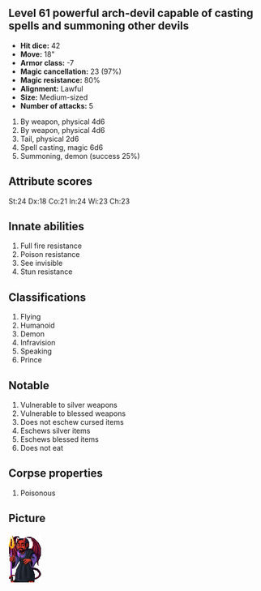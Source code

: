 ## Level 61 powerful arch-devil capable of casting spells and summoning other devils
- **Hit dice:** 42
- **Move:** 18"
- **Armor class:** -7
- **Magic cancellation:** 23 (97%)
- **Magic resistance:** 80%
- **Alignment:** Lawful
- **Size:** Medium-sized
- **Number of attacks:** 5
1. By weapon, physical 4d6
2. By weapon, physical 4d6
3. Tail, physical 2d6
4. Spell casting, magic 6d6
5. Summoning, demon (success 25%)
## Attribute scores
St:24 Dx:18 Co:21 In:24 Wi:23 Ch:23
## Innate abilities
1. Full fire resistance
2. Poison resistance
3. See invisible
4. Stun resistance
## Classifications
1. Flying
2. Humanoid
3. Demon
4. Infravision
5. Speaking
6. Prince
## Notable
1. Vulnerable to silver weapons
2. Vulnerable to blessed weapons
3. Does not eschew cursed items
4. Eschews silver items
5. Eschews blessed items
6. Does not eat
## Corpse properties
1. Poisonous
## Picture
![Dispater](https://github.com/hyvanmielenpelit/GnollHackTileSet/blob/main/Monsters/dispater/dispater.png)
